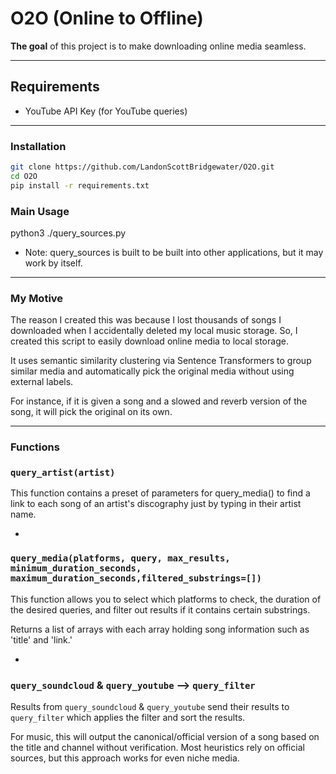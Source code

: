# O2O (Online to Offline)

**The goal** of this project is to make downloading online media seamless.

---


## Requirements
  
- YouTube API Key (for YouTube queries)  

---

### Installation

```bash
git clone https://github.com/LandonScottBridgewater/O2O.git
cd O2O
pip install -r requirements.txt
```

### Main Usage

python3 ./query_sources.py

- Note: query_sources is built to be built into other applications, but it may work by itself.

---

### My Motive

The reason I created this was because I lost thousands of songs I downloaded when I accidentally deleted my local music storage. So, I created this script to easily download online media to local storage.

It uses semantic similarity clustering via Sentence Transformers to group similar media and automatically pick the original media without using external labels. 

For instance, if it is given a song and a slowed and reverb version of the song, it will pick the original on its own.

--- 

### Functions

### `query_artist(artist)` 

This function contains a preset of parameters for query_media() to find a link to each song of an artist's discography just by typing in their artist name.

-

### `query_media(platforms, query, max_results, minimum_duration_seconds, maximum_duration_seconds,filtered_substrings=[])`

This function allows you to select which platforms to check, the duration of the desired queries, and filter out results if it contains certain substrings.

Returns a list of arrays with each array holding song information such as 'title' and 'link.'

-

### `query_soundcloud` & `query_youtube` --> `query_filter`

Results from `query_soundcloud` & `query_youtube` send their results to `query_filter` which applies the filter and sort the results. 

For music, this will output the canonical/official version of a song based on the title and channel without verification. 
Most heuristics rely on official sources, but this approach works for even niche media.
